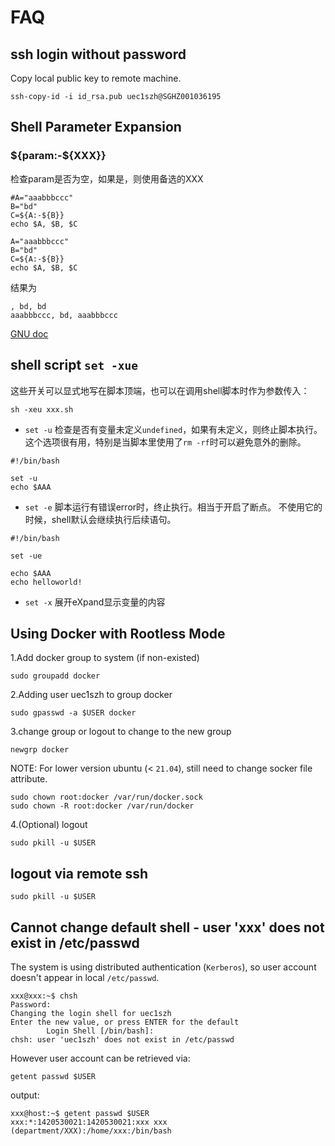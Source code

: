 
# FAQ

## ssh login without password

Copy local public key to remote machine.

``` shell
ssh-copy-id -i id_rsa.pub uec1szh@SGHZ001036195
```

## Shell Parameter Expansion

### ${param:-${XXX}}

检查param是否为空，如果是，则使用备选的XXX

``` shell
#A="aaabbbccc"
B="bd"
C=${A:-${B}}
echo $A, $B, $C

A="aaabbbccc"
B="bd"
C=${A:-${B}}
echo $A, $B, $C
```

结果为

```shell
, bd, bd
aaabbbccc, bd, aaabbbccc
```

[GNU doc](https://www.gnu.org/software/bash/manual/html_node/Shell-Parameter-Expansion.html)

## shell script `set -xue`

这些开关可以显式地写在脚本顶端，也可以在调用shell脚本时作为参数传入：

``` shell
sh -xeu xxx.sh
```

- `set -u`
检查是否有变量未定义`undefined`，如果有未定义，则终止脚本执行。
这个选项很有用，特别是当脚本里使用了`rm -rf`时可以避免意外的删除。

``` shell
#!/bin/bash

set -u
echo $AAA
```

- `set -e`
脚本运行有错误error时，终止执行。相当于开启了断点。
不使用它的时候，shell默认会继续执行后续语句。

``` shell
#!/bin/bash

set -ue

echo $AAA
echo helloworld!
```

- `set -x`
展开eXpand显示变量的内容

## Using Docker with Rootless Mode

1.Add docker group to system (if non-existed)

``` shell
sudo groupadd docker
```

2.Adding user uec1szh to group docker

``` shell
sudo gpasswd -a $USER docker
```

3.change group or logout to change to the new group

``` shell
newgrp docker
```

NOTE:
For lower version ubuntu (< `21.04`), still need to change socker file attribute.

``` shell
sudo chown root:docker /var/run/docker.sock
sudo chown -R root:docker /var/run/docker
```

4.(Optional) logout

``` shell
sudo pkill -u $USER
```

## logout via remote ssh

``` shell
sudo pkill -u $USER
```

## Cannot change default shell - user 'xxx' does not exist in /etc/passwd

The system is using distributed authentication (`Kerberos`), so user account doesn't appear in local `/etc/passwd`.

``` shell
xxx@xxx:~$ chsh
Password:
Changing the login shell for uec1szh
Enter the new value, or press ENTER for the default
        Login Shell [/bin/bash]:
chsh: user 'uec1szh' does not exist in /etc/passwd
```

However user account can be retrieved via:

``` shell
getent passwd $USER
```

output:

``` shell
xxx@host:~$ getent passwd $USER
xxx:*:1420530021:1420530021:xxx xxx (department/XXX):/home/xxx:/bin/bash
```
